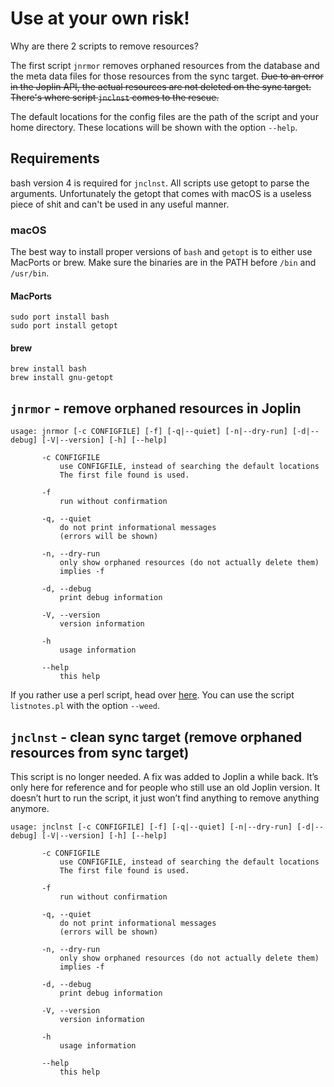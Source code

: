 # Use at your own risk!

Why are there 2 scripts to remove resources?

The first script `jnrmor` removes orphaned resources from the database and the meta data files for those resources from the sync target. ~~Due to an error in the Joplin API, the actual resources are not deleted on the sync target.
There's where script `jnclnst` comes to the rescue.~~

The default locations for the config files are the path of the script and your home directory. These locations will be shown with the option `--help`.

## Requirements

bash version 4 is required for `jnclnst`. All scripts use getopt to parse the arguments. Unfortunately the getopt that comes with macOS is a useless piece of shit and can't be used in any useful manner.

### macOS

The best way to install proper versions of `bash` and `getopt` is to either use MacPorts or brew. Make sure the binaries are in the PATH before `/bin` and `/usr/bin`.

#### MacPorts

```
sudo port install bash
sudo port install getopt
```

#### brew

```
brew install bash
brew install gnu-getopt
```

## `jnrmor` - remove orphaned resources in Joplin

```
usage: jnrmor [-c CONFIGFILE] [-f] [-q|--quiet] [-n|--dry-run] [-d|--debug] [-V|--version] [-h] [--help]

       -c CONFIGFILE
           use CONFIGFILE, instead of searching the default locations
           The first file found is used.

       -f
           run without confirmation

       -q, --quiet
           do not print informational messages
           (errors will be shown)

       -n, --dry-run
           only show orphaned resources (do not actually delete them)
           implies -f

       -d, --debug
           print debug information

       -V, --version
           version information

       -h
           usage information

       --help
           this help
```

If you rather use a perl script, head over [here](https://github.com/sciurius/perl-Joplin-API). You can use the script `listnotes.pl` with the option `--weed`.

## `jnclnst` - clean sync target (remove orphaned resources from sync target)

This script is no longer needed. A fix was added to Joplin a while back. It’s only here for reference and for people who still use an old Joplin version.
It doesn’t hurt to run the script, it just won’t find anything to remove anything anymore.

```
usage: jnclnst [-c CONFIGFILE] [-f] [-q|--quiet] [-n|--dry-run] [-d|--debug] [-V|--version] [-h] [--help]

       -c CONFIGFILE
           use CONFIGFILE, instead of searching the default locations
           The first file found is used.

       -f
           run without confirmation

       -q, --quiet
           do not print informational messages
           (errors will be shown)

       -n, --dry-run
           only show orphaned resources (do not actually delete them)
           implies -f

       -d, --debug
           print debug information

       -V, --version
           version information

       -h
           usage information

       --help
           this help
```
